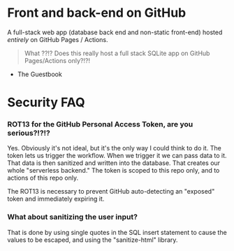# Front and back-end on GitHub

A full-stack web app (database back end and non-static front-end) hosted *entirely* on GitHub Pages / Actions.

> What ??!? Does this really host a full stack SQLite app on GitHub Pages/Actions only?!?!
  - The Guestbook

# Security FAQ

### ROT13 for the GitHub Personal Access Token, are you serious?!?!?

Yes. Obviously it's not ideal, but it's the only way I could think to do it. The token lets us trigger the workflow. When we trigger it we can pass data to it. That data is then sanitized and written into the database. That creates our whole "serverless backend." The token is scoped to this repo only, and to actions of this repo only. 

The ROT13 is necessary to prevent GitHub auto-detecting an "exposed" token and immediately expiring it. 

### What about sanitizing the user input? 

That is done by using single quotes in the SQL insert statement to cause the values to be escaped, and using the "sanitize-html" library. 

